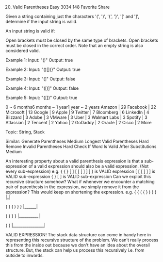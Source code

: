 20. Valid Parentheses
Easy 3034 148 Favorite Share

Given a string containing just the characters '(', ')', '{', '}', '[' and ']', determine if the input string is valid.

An input string is valid if:

Open brackets must be closed by the same type of brackets.
Open brackets must be closed in the correct order.
Note that an empty string is also considered valid.

Example 1:
Input: "()"
Output: true

Example 2:
Input: "()[]{}"
Output: true

Example 3:
Input: "(]"
Output: false

Example 4:
Input: "([)]"
Output: false

Example 5:
Input: "{[]}"
Output: true

0 ~ 6 months6 months ~ 1 year1 year ~ 2 years
Amazon | 29 Facebook | 22 Microsoft | 13 Google | 9 Apple | 9 Twitter | 7 Bloomberg | 6 LinkedIn | 4 Blizzard | 3 Adobe | 3 VMware | 3 Uber | 3 Walmart Labs | 3 Spotify | 3 Atlassian | 2 Tencent | 2 Yahoo | 2 GoDaddy | 2 Oracle | 2 Cisco | 2 More

Topic: String, Stack

Similar:
Generate Parentheses Medium
Longest Valid Parentheses Hard
Remove Invalid Parentheses Hard
Check If Word Is Valid After Substitutions Medium

An interesting property about a valid parenthesis expression is that a sub-expression of a valid expression should also be a valid expression. (Not every sub-expression) e.g.
{ { } [ ] [ [ [ ] ] ] } is VALID expression
          [ [ [ ] ] ]    is VALID sub-expression
  { } [ ]                is VALID sub-expression
Can we exploit this recursive structure somehow?
What if whenever we encounter a matching pair of parenthesis in the expression, we simply remove it from the expression? This would keep on shortening the expression. e.g.
{ { ( { } ) } }
      |_|

{ { (      ) } }
    |______|

{ {          } }
  |__________|

{                }
|________________|

VALID EXPRESSION!
The stack data structure can come in handy here in representing this recursive structure of the problem. We can't really process this from the inside out because we don't have an idea about the overall structure. But, the stack can help us process this recursively i.e. from outside to inwards.
